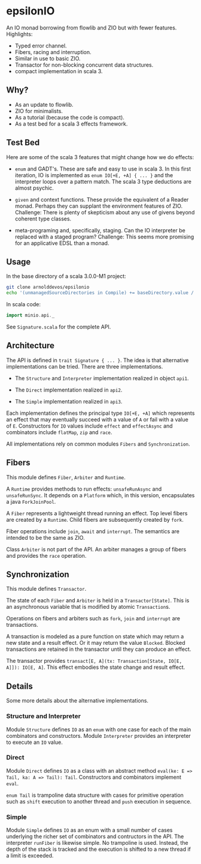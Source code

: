 # epsilonIO 

An IO monad borrowing from flowlib and ZIO but with fewer features.  Highlights:

* Typed error channel.
* Fibers, racing and interruption.
* Similar in use to basic ZIO.
* Transactor for non-blocking concurrent data structures.
* compact implementation in scala 3.

## Why?

* As an update to flowlib.
* ZIO for minimalists.
* As a tutorial (because the code is compact).
* As a test bed for a scala 3 effects framework.

## Test Bed

Here are some of the scala 3 features that might change how we do effects:

* `enum` and GADT's.  These are safe and easy to use in scala 3. In this first iteration, IO is implemented as `enum IO[+E, +A] { ... }` and the interpreter loops over a pattern match. The scala 3 type deductions are almost psychic.

* `given` and context functions.  These provide the equivalent of a Reader monad. Perhaps they can supplant the environment features of ZIO.  Challenge: There is plenty of skepticism about any use of givens beyond coherent type classes.

* meta-programing and, specifically, staging. Can the IO interpreter be replaced with a staged program?  Challenge: This seems more promising for an applicative EDSL than a monad.  

## Usage

In the base directory of a scala 3.0.0-M1 project:

```sh
git clone arnolddevos/epsilonio
echo '(unmanagedSourceDirectories in Compile) += baseDirectory.value / "epsilonio/src/main/scala"' > epsilonio.sbt
```

In scala code:

```scala
import minio.api._
```

See `Signature.scala` for the complete API.

## Architecture

The API is defined in `trait Signature { ... }`. The idea is that alternative implementations can be tried.   There are three implementations.

* The `Structure` and `Interpreter` implementation realized in object `api1`. 

* The `Direct` implementation realized in `api2`.

* The `Simple` implementation realized in `api3`.

Each implementation defines the principal type `IO[+E, +A]` which represents an effect that may eventually succeed with a value of `A` or fail with a value of `E`. Constructors for `IO` values include `effect` and `effectAsync` and combinators include `flatMap`, `zip` and `race`. 

All implementations rely on common modules `Fibers` and `Synchronization`.  

## Fibers

This module defines `Fiber`, `Arbiter` and `Runtime`.

A `Runtime` provides methods to run effects: `unsafeRunAsync` and `unsafeRunSync`.  It depends on a `Platform` which, in this version, encapsulates a java `ForkJoinPool`. 

A `Fiber` represents a lightweight thread running an effect. Top level fibers are created by a `Runtime`. Child fibers are subsequently created by `fork`. 

Fiber operations include `join`, `await` and `interrupt`.  The semantics are intended to be the same as ZIO.

Class `Arbiter` is not part of the API. An arbiter manages a group of fibers and provides the `race` operation.  

## Synchronization

This module defines `Transactor`. 

The state of each `Fiber` and `Arbiter` is held in a `Transactor[State]`. This is an asynchronous variable that is modified by atomic `Transaction`s. 

Operations on fibers and arbiters such as `fork`, `join` and `interrupt` are transactions.

A transaction is modeled as a pure function on state which may return a new state and a result effect. Or it may return the value `Blocked`.  Blocked transactions are retained in the transactor until they can produce an effect.

The transactor provides `transact[E, A](tx: Transaction[State, IO[E, A]]): IO[E, A]`.  This effect embodies the state change and result effect.

## Details

Some more details about the alternative implementations.

### Structure and Interpreter

Module `Structure` defines `IO` as an `enum` with one case for each of the main combinators and  constructors.  Module `Interpreter` provides an interpreter to execute an `IO` value. 

### Direct

Module `Direct` defines `IO` as a class with an abstract method `eval(ke: E => Tail, ka: A => Tail): Tail`. Constructors and combinators implement `eval`.  

`enum Tail` is trampoline data structure with cases for primitive operation such as `shift` execution to another thread and `push` execution in sequence. 

### Simple

Module `Simple` defines `IO` as an enum with a small number of cases underlying the richer set of combinators and contructors in the API.   The interpreter `runFiber` is likewise simple.  No trampoline is used.  Instead, the depth of the stack is tracked and the execution is shifted to a new thread if a limit is exceeded. 
